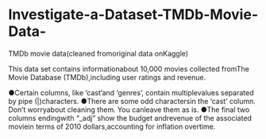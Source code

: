 # Investigate-a-Dataset-TMDb-Movie-Data-



TMDb movie data(cleaned fromoriginal data onKaggle)

This data set contains informationabout 10,000 movies collected fromThe Movie Database (TMDb),including user ratings and revenue.

●Certain columns, like ‘cast’and ‘genres’, contain multiplevalues separated by pipe (|)characters.
●There are some odd charactersin the ‘cast’ column. Don’t worryabout cleaning them. You canleave them as is.
●The final two columns endingwith “_adj” show the budget andrevenue of the associated moviein terms of 2010 dollars,accounting for inflation overtime.
